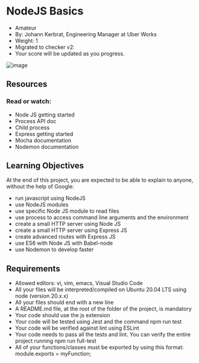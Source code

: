 # NodeJS Basics
 * Amateur
 * By: Johann Kerbrat, Engineering Manager at Uber Works
 * Weight: 1
 * Migrated to checker v2: 
 * Your score will be updated as you progress.

![image](https://s3.eu-west-3.amazonaws.com/hbtn.intranet/u…eb6d63235f9813cf4da958d20b769aa1a24c9df8d768338f8)


## Resources
### Read or watch:

* Node JS getting started
* Process API doc
* Child process
* Express getting started
* Mocha documentation
* Nodemon documentation

## Learning Objectives

At the end of this project, you are expected to be able to explain to anyone, without the help of Google:

* run javascript using NodeJS
* use NodeJS modules
* use specific Node JS module to read files
* use process to access command line arguments and the environment
* create a small HTTP server using Node JS
* create a small HTTP server using Express JS
* create advanced routes with Express JS
* use ES6 with Node JS with Babel-node
* use Nodemon to develop faster

## Requirements

* Allowed editors: vi, vim, emacs, Visual Studio Code
* All your files will be interpreted/compiled on Ubuntu 20.04 LTS using node (version 20.x.x)
* All your files should end with a new line
* A README.md file, at the root of the folder of the project, is mandatory
* Your code should use the js extension
* Your code will be tested using Jest and the command npm run test
* Your code will be verified against lint using ESLint
* Your code needs to pass all the tests and lint. You can verify the entire project running npm run full-test
* All of your functions/classes must be exported by using this format: module.exports = myFunction;